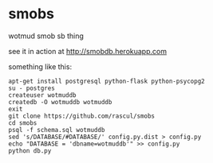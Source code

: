 smobs
=====

wotmud smob sb thing

see it in action at http://smobdb.herokuapp.com

something like this:

```
apt-get install postgresql python-flask python-psycopg2 
su - postgres
createuser wotmuddb
createdb -O wotmuddb wotmuddb
exit
git clone https://github.com/rascul/smobs
cd smobs
psql -f schema.sql wotmuddb
sed 's/DATABASE/#DATABASE/' config.py.dist > config.py
echo "DATABASE = 'dbname=wotmuddb'" >> config.py
python db.py
```

